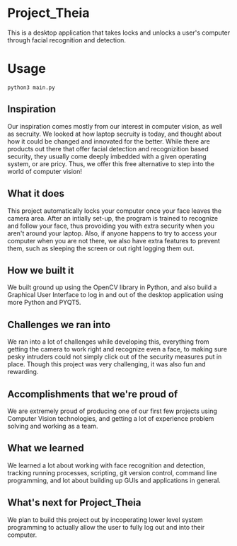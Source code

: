 # Project_Theia

This is a desktop application that takes locks and unlocks a user's computer 
through facial recognition and detection. 

# Usage 
`python3 main.py`

## Inspiration
Our inspiration comes mostly from our interest in computer vision, as well as secruity. We looked at how laptop secruity is today, and thought about how it could be changed and innovated for the better. While there are products out there that offer facial detection and recognizition based security, they usually come deeply imbedded with a given operating system, or are pricy. Thus, we offer this free alternative to step into the world of computer vision!  

## What it does
This project automatically locks your computer once your face leaves the camera area. After an intially set-up, the program is trained to recognize and follow your face, thus provoiding you with extra security when you aren't around your laptop. Also, if anyone happens to try to access your computer when you are not there, we also have extra features to prevent them, such as sleeping the screen or out right logging them out. 

## How we built it
We built ground up using the OpenCV library in Python, and also build a Graphical User Interface to log in and out of the desktop application using more Python and PYQT5. 

## Challenges we ran into
We ran into a lot of challenges while developing this, everything from getting the camera to work right and recognize even a face, to making sure pesky intruders could not simply click out of the security measures put in place. Though this project was very challenging, it was also fun and rewarding. 

## Accomplishments that we're proud of
We are extremely proud of producing one of our first few projects using Computer Vision technologies, and getting a lot of experience problem solving and working as a team. 

## What we learned
We learned a lot about working with face recognition and detection, tracking running processes, scripting, git version control, command line programming, and lot about building up GUIs and applications in general. 

## What's next for Project_Theia
We plan to build this project out by incoperating lower level system programming to actually allow the user to fully log out and into their computer. 
